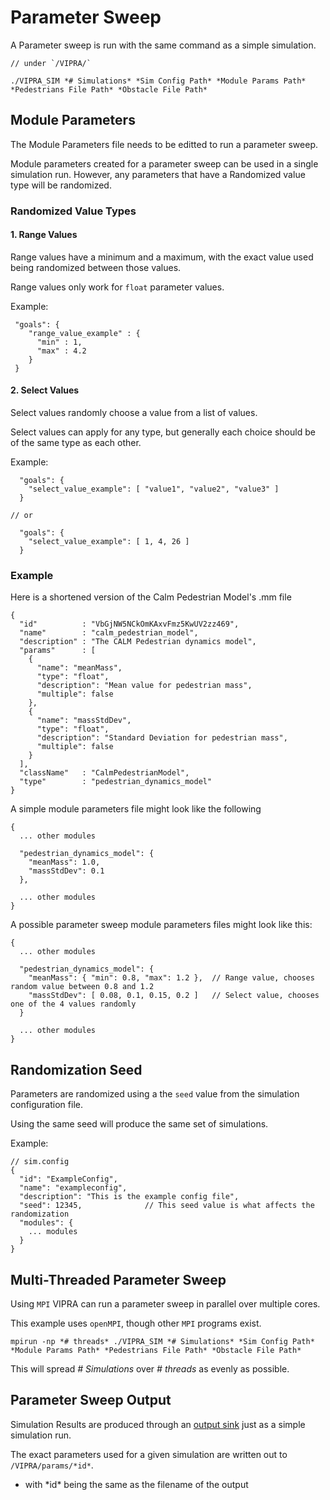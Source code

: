# Parameter Sweep

A Parameter sweep is run with the same command as a simple simulation.

```
// under `/VIPRA/`

./VIPRA_SIM *# Simulations* *Sim Config Path* *Module Params Path* *Pedestrians File Path* *Obstacle File Path*
```

## Module Parameters

The Module Parameters file needs to be editted to run a parameter sweep.

Module parameters created for a parameter sweep can be used in a single simulation run. However, any parameters that have a Randomized value type will be randomized.

### Randomized Value Types

#### 1. Range Values

Range values have a minimum and a maximum, with the exact value used being randomized between those values.

Range values only work for `float` parameter values.

Example:
```
 "goals": {
    "range_value_example" : {
      "min" : 1,
      "max" : 4.2
    }
 }
```

#### 2. Select Values

Select values randomly choose a value from a list of values.

Select values can apply for any type, but generally each choice should be of the same type as each other.

Example:
```
  "goals": {
    "select_value_example": [ "value1", "value2", "value3" ]
  }

// or

  "goals": {
    "select_value_example": [ 1, 4, 26 ]
  }
```

### Example

Here is a shortened version of the Calm Pedestrian Model's .mm file
```
{
  "id"          : "VbGjNW5NCkOmKAxvFmz5KwUV2zz469",
  "name"        : "calm_pedestrian_model",
  "description" : "The CALM Pedestrian dynamics model",
  "params"      : [
    {
      "name": "meanMass",
      "type": "float",
      "description": "Mean value for pedestrian mass",
      "multiple": false
    },
    {
      "name": "massStdDev",
      "type": "float",
      "description": "Standard Deviation for pedestrian mass",
      "multiple": false
    }
  ],
  "className"   : "CalmPedestrianModel",
  "type"        : "pedestrian_dynamics_model"
}
```

A simple module parameters file might look like the following
```
{
  ... other modules

  "pedestrian_dynamics_model": {
    "meanMass": 1.0,
    "massStdDev": 0.1
  },

  ... other modules
}
```

A possible parameter sweep module parameters files might look like this:
```
{
  ... other modules

  "pedestrian_dynamics_model": {
    "meanMass": { "min": 0.8, "max": 1.2 },  // Range value, chooses random value between 0.8 and 1.2
    "massStdDev": [ 0.08, 0.1, 0.15, 0.2 ]   // Select value, chooses one of the 4 values randomly
  }

  ... other modules
}
```

## Randomization Seed

Parameters are randomized using a the `seed` value from the simulation configuration file.

Using the same seed will produce the same set of simulations.

Example: 
```
// sim.config
{
  "id": "ExampleConfig",
  "name": "exampleconfig",
  "description": "This is the example config file",
  "seed": 12345,              // This seed value is what affects the randomization
  "modules": {
    ... modules
  }
}
```

## Multi-Threaded Parameter Sweep

Using `MPI` VIPRA can run a parameter sweep in parallel over multiple cores.

This example uses `openMPI`, though other `MPI` programs exist.

```
mpirun -np *# threads* ./VIPRA_SIM *# Simulations* *Sim Config Path* *Module Params Path* *Pedestrians File Path* *Obstacle File Path*
```

This will spread *# Simulations* over *# threads* as evenly as possible.

## Parameter Sweep Output

Simulation Results are produced through an [output sink](./output/Output.md) just as a simple simulation run.

The exact parameters used for a given simulation are written out to `/VIPRA/params/*id*`.
- with \*id* being the same as the filename of the output